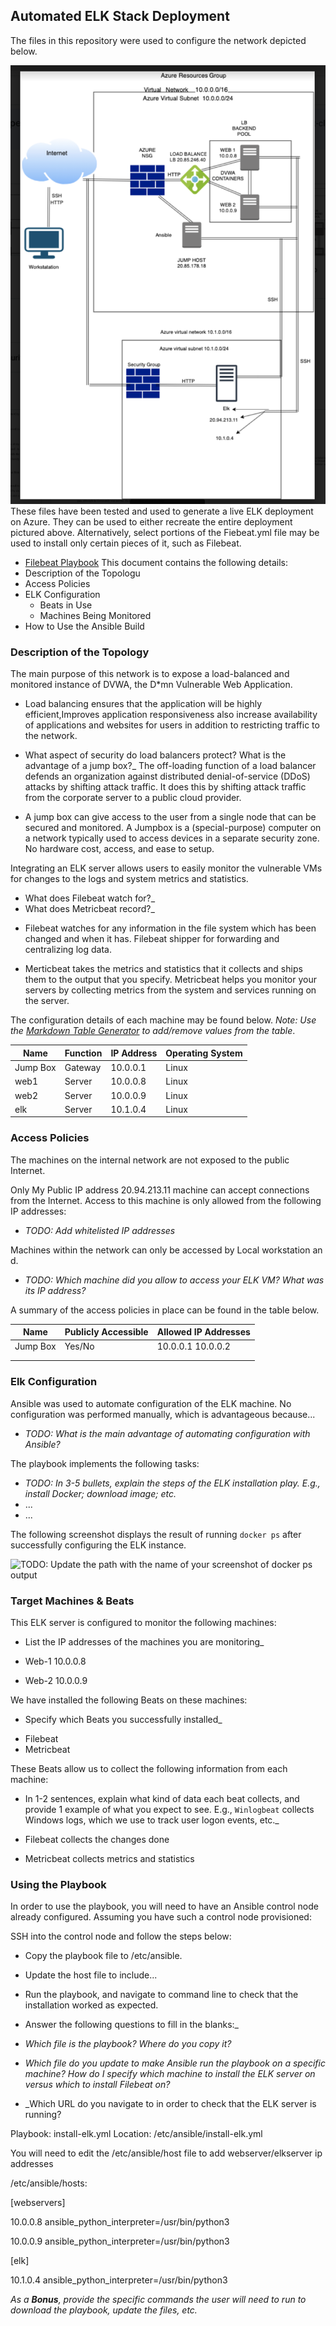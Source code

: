 ## Automated ELK Stack Deployment

The files in this repository were used to configure the network depicted below.

![Network Cloud Diagram](https://github.com/Rizo3295/Project-1/blob/bb7e72b306a976bcc5c0e4eac3606e95ec348c5a/Diagram.png)
These files have been tested and used to generate a live ELK deployment on Azure. They can be used to either recreate the entire deployment pictured above. Alternatively, select portions of the Fiebeat.yml file may be used to install only certain pieces of it, such as Filebeat.

  - [Filebeat Playbook](https://github.com/Rizo3295/Project-1/blob/b2d3843b2ef1ab9191a44e81b2e5675c4d831cbd/Filebeat.yml)
This document contains the following details:
- Description of the Topologu
- Access Policies
- ELK Configuration
  - Beats in Use
  - Machines Being Monitored
- How to Use the Ansible Build


### Description of the Topology

The main purpose of this network is to expose a load-balanced and monitored instance of DVWA, the D*mn Vulnerable Web Application.

* Load balancing ensures that the application will be highly efficient,Improves application responsiveness also increase availability of applications and websites for users in addition to restricting traffic to the network.

- What aspect of security do load balancers protect? What is the advantage of a jump box?_
The off-loading function of a load balancer defends an organization against distributed denial-of-service (DDoS) attacks by shifting attack traffic. It does this by shifting attack traffic from the corporate server to a public cloud provider.

* A jump box can give access to the user from a single node that can be secured and monitored. A Jumpbox is a (special-purpose) computer on a network typically used to access devices in a separate security zone. No hardware cost, access, and ease to setup.

Integrating an ELK server allows users to easily monitor the vulnerable VMs for changes to the logs and system metrics and statistics.
- What does Filebeat watch for?_
- What does Metricbeat record?_

* Filebeat watches for any information in the file system which has been changed and when it has. Filebeat shipper for forwarding and centralizing log data.

* Merticbeat takes the metrics and statistics that it collects and ships them to the output that you specify. Metricbeat helps you monitor your servers by collecting metrics from the system and services running on the server.

The configuration details of each machine may be found below.
_Note: Use the [Markdown Table Generator](http://www.tablesgenerator.com/markdown_tables) to add/remove values from the table_.

| Name     | Function | IP Address | Operating System |
|----------|----------|------------|------------------|
| Jump Box | Gateway  | 10.0.0.1   | Linux            |
| web1     | Server   | 10.0.0.8   | Linux            |
| web2     | Server   | 10.0.0.9   | Linux            |
| elk      | Server   | 10.1.0.4   | Linux            |

### Access Policies

The machines on the internal network are not exposed to the public Internet. 

Only My Public IP address 20.94.213.11 machine can accept connections from the Internet. Access to this machine is only allowed from the following IP addresses:
- _TODO: Add whitelisted IP addresses_

Machines within the network can only be accessed by Local workstation an d.
- _TODO: Which machine did you allow to access your ELK VM? What was its IP address?_

A summary of the access policies in place can be found in the table below.

| Name     | Publicly Accessible | Allowed IP Addresses |
|----------|---------------------|----------------------|
| Jump Box | Yes/No              | 10.0.0.1 10.0.0.2    |
|          |                     |                      |
|          |                     |                      |

### Elk Configuration

Ansible was used to automate configuration of the ELK machine. No configuration was performed manually, which is advantageous because...
- _TODO: What is the main advantage of automating configuration with Ansible?_

The playbook implements the following tasks:
- _TODO: In 3-5 bullets, explain the steps of the ELK installation play. E.g., install Docker; download image; etc._
- ...
- ...

The following screenshot displays the result of running `docker ps` after successfully configuring the ELK instance.

![TODO: Update the path with the name of your screenshot of docker ps output](Images/docker_ps_output.png)

### Target Machines & Beats
This ELK server is configured to monitor the following machines:
- List the IP addresses of the machines you are monitoring_

* Web-1 10.0.0.8

* Web-2 10.0.0.9



We have installed the following Beats on these machines:
- Specify which Beats you successfully installed_

* Filebeat
* Metricbeat

These Beats allow us to collect the following information from each machine:
- In 1-2 sentences, explain what kind of data each beat collects, and provide 1 example of what you expect to see. E.g., `Winlogbeat` collects Windows logs, which we use to track user logon events, etc._

* Filebeat collects the changes done

* Metricbeat collects metrics and statistics

### Using the Playbook
In order to use the playbook, you will need to have an Ansible control node already configured. Assuming you have such a control node provisioned: 

SSH into the control node and follow the steps below:
- Copy the playbook file to /etc/ansible.
- Update the host file to include...
- Run the playbook, and navigate to command line to check that the installation worked as expected.

-  Answer the following questions to fill in the blanks:_
- _Which file is the playbook? Where do you copy it?_
- _Which file do you update to make Ansible run the playbook on a specific machine? How do I specify which machine to install the ELK server on versus which to install Filebeat on?_
- _Which URL do you navigate to in order to check that the ELK server is running?

Playbook: install-elk.yml Location: /etc/ansible/install-elk.yml

You will need to edit the /etc/ansible/host file to add webserver/elkserver ip addresses

/etc/ansible/hosts:

[webservers]

10.0.0.8 ansible_python_interpreter=/usr/bin/python3

10.0.0.9 ansible_python_interpreter=/usr/bin/python3

[elk]

10.1.0.4 ansible_python_interpreter=/usr/bin/python3

_As a **Bonus**, provide the specific commands the user will need to run to download the playbook, update the files, etc._
